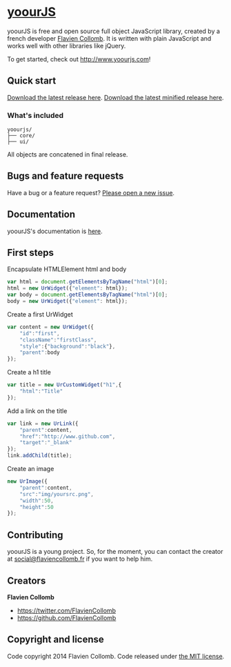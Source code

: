 # [yoourJS](http://www.yoourjs.com)

yoourJS is free and open source full object JavaScript library, created by a french developer [Flavien Collomb](http://www.flaviencollomb.fr). It is written with plain JavaScript and works well with other libraries like jQuery.

To get started, check out <http://www.yoourjs.com>!

## Quick start
[Download the latest release here](http://www.yoourjs.com/yoour.js).
[Download the latest minified release here](http://www.yoourjs.com/yoour-min.js).

### What's included
```
yoourjs/
├── core/
├── ui/
```
All objects are concatened in final release.

## Bugs and feature requests
Have a bug or a feature request? [Please open a new issue](https://github.com/FlavienCollomb/yoourJS/issues/new).

## Documentation
yoourJS's documentation is [here](http://www.yoourjs.com/api).

## First steps
Encapsulate HTMLElement html and body
```javascript
var html = document.getElementsByTagName("html")[0];
html = new UrWidget({"element": html});
var body = document.getElementsByTagName("html")[0];
body = new UrWidget({"element": html});
```

Create a first UrWidget
```javascript
var content = new UrWidget({
    "id":"first",
    "className":"firstClass",
    "style":{"background":"black"},
    "parent":body
});
```

Create a h1 title
```javascript
var title = new UrCustomWidget("h1",{
    "html":"Title"
});
```

Add a link on the title
```javascript
var link = new UrLink({
    "parent":content,
    "href":"http://www.github.com",
    "target":"_blank"
});
link.addChild(title);
```

Create an image
```javascript
new UrImage({
    "parent":content,
    "src":"img/yoursrc.png",
    "width":50,
    "height":50
});
```

## Contributing
yoourJS is a young project. So, for the moment, you can contact the creator at [social@flaviencollomb.fr](mailto:social@flaviencollomb.fr) if you want to help him.

## Creators
**Flavien Collomb**

- <https://twitter.com/FlavienCollomb>
- <https://github.com/FlavienCollomb>

## Copyright and license
Code copyright 2014 Flavien Collomb. Code released under [the MIT license](LICENSE).
